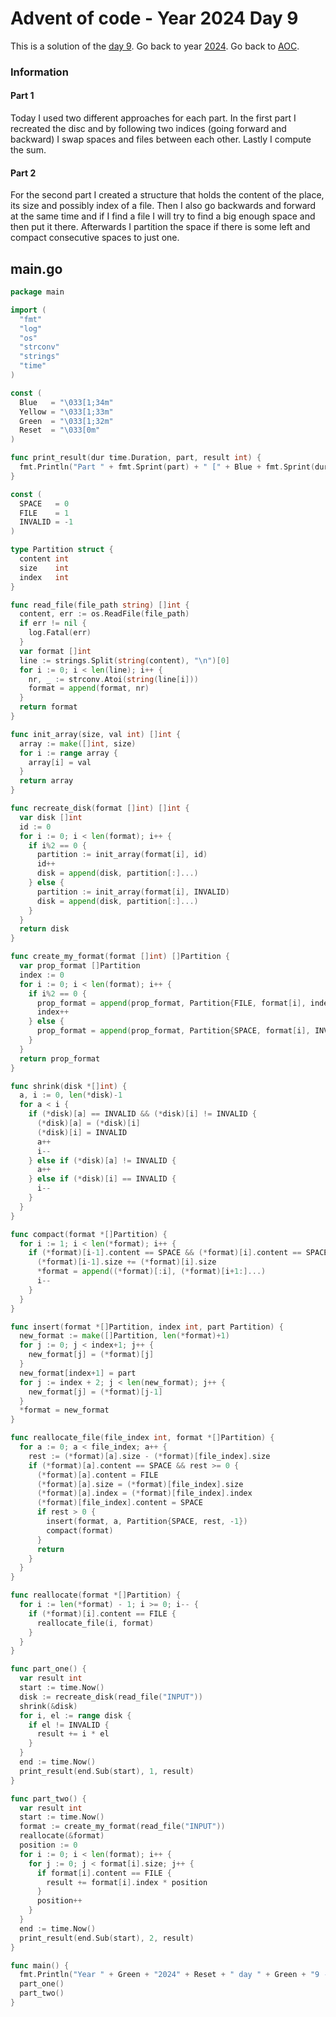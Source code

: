 # Advent of code - Year 2024 Day 9

This is a solution of the [day 9](https://adventofcode.com/2024/day/9). Go back to year [2024](2024.md). Go back to [AOC](../adventofcode.md).

### Information

#### Part 1

Today I used two different approaches for each part. In the first part I recreated the disc and by following two indices (going forward and backward) I swap spaces and files between each other. Lastly I compute the sum.

#### Part 2

For the second part I created a structure that holds the content of the place, its size and possibly index of a file. Then I also go backwards and forward at the same time and if I find a file I will try to find a big enough space and then put it there. Afterwards I partition the space if there is some left and compact consecutive spaces to just one.

## main.go

```go
package main

import (
  "fmt"
  "log"
  "os"
  "strconv"
  "strings"
  "time"
)

const (
  Blue   = "\033[1;34m"
  Yellow = "\033[1;33m"
  Green  = "\033[1;32m"
  Reset  = "\033[0m"
)

func print_result(dur time.Duration, part, result int) {
  fmt.Println("Part " + fmt.Sprint(part) + " [" + Blue + fmt.Sprint(dur) + Reset + "]: " + Yellow + fmt.Sprint(result) + Reset)
}

const (
  SPACE   = 0
  FILE    = 1
  INVALID = -1
)

type Partition struct {
  content int
  size    int
  index   int
}

func read_file(file_path string) []int {
  content, err := os.ReadFile(file_path)
  if err != nil {
    log.Fatal(err)
  }
  var format []int
  line := strings.Split(string(content), "\n")[0]
  for i := 0; i < len(line); i++ {
    nr, _ := strconv.Atoi(string(line[i]))
    format = append(format, nr)
  }
  return format
}

func init_array(size, val int) []int {
  array := make([]int, size)
  for i := range array {
    array[i] = val
  }
  return array
}

func recreate_disk(format []int) []int {
  var disk []int
  id := 0
  for i := 0; i < len(format); i++ {
    if i%2 == 0 {
      partition := init_array(format[i], id)
      id++
      disk = append(disk, partition[:]...)
    } else {
      partition := init_array(format[i], INVALID)
      disk = append(disk, partition[:]...)
    }
  }
  return disk
}

func create_my_format(format []int) []Partition {
  var prop_format []Partition
  index := 0
  for i := 0; i < len(format); i++ {
    if i%2 == 0 {
      prop_format = append(prop_format, Partition{FILE, format[i], index})
      index++
    } else {
      prop_format = append(prop_format, Partition{SPACE, format[i], INVALID})
    }
  }
  return prop_format
}

func shrink(disk *[]int) {
  a, i := 0, len(*disk)-1
  for a < i {
    if (*disk)[a] == INVALID && (*disk)[i] != INVALID {
      (*disk)[a] = (*disk)[i]
      (*disk)[i] = INVALID
      a++
      i--
    } else if (*disk)[a] != INVALID {
      a++
    } else if (*disk)[i] == INVALID {
      i--
    }
  }
}

func compact(format *[]Partition) {
  for i := 1; i < len(*format); i++ {
    if (*format)[i-1].content == SPACE && (*format)[i].content == SPACE {
      (*format)[i-1].size += (*format)[i].size
      *format = append((*format)[:i], (*format)[i+1:]...)
      i--
    }
  }
}

func insert(format *[]Partition, index int, part Partition) {
  new_format := make([]Partition, len(*format)+1)
  for j := 0; j < index+1; j++ {
    new_format[j] = (*format)[j]
  }
  new_format[index+1] = part
  for j := index + 2; j < len(new_format); j++ {
    new_format[j] = (*format)[j-1]
  }
  *format = new_format
}

func reallocate_file(file_index int, format *[]Partition) {
  for a := 0; a < file_index; a++ {
    rest := (*format)[a].size - (*format)[file_index].size
    if (*format)[a].content == SPACE && rest >= 0 {
      (*format)[a].content = FILE
      (*format)[a].size = (*format)[file_index].size
      (*format)[a].index = (*format)[file_index].index
      (*format)[file_index].content = SPACE
      if rest > 0 {
        insert(format, a, Partition{SPACE, rest, -1})
        compact(format)
      }
      return
    }
  }
}

func reallocate(format *[]Partition) {
  for i := len(*format) - 1; i >= 0; i-- {
    if (*format)[i].content == FILE {
      reallocate_file(i, format)
    }
  }
}

func part_one() {
  var result int
  start := time.Now()
  disk := recreate_disk(read_file("INPUT"))
  shrink(&disk)
  for i, el := range disk {
    if el != INVALID {
      result += i * el
    }
  }
  end := time.Now()
  print_result(end.Sub(start), 1, result)
}

func part_two() {
  var result int
  start := time.Now()
  format := create_my_format(read_file("INPUT"))
  reallocate(&format)
  position := 0
  for i := 0; i < len(format); i++ {
    for j := 0; j < format[i].size; j++ {
      if format[i].content == FILE {
        result += format[i].index * position
      }
      position++
    }
  }
  end := time.Now()
  print_result(end.Sub(start), 2, result)
}

func main() {
  fmt.Println("Year " + Green + "2024" + Reset + " day " + Green + "9 - Disk Fragmenter" + Reset)
  part_one()
  part_two()
}
```

